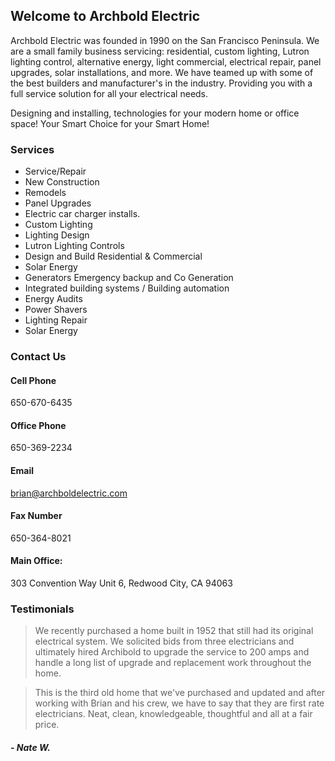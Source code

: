 ## Welcome to Archbold Electric

Archbold Electric was founded in 1990 on the San Francisco Peninsula. We are a small family business servicing: residential, custom lighting, Lutron lighting control, alternative energy, light commercial, electrical repair, panel upgrades, solar installations, and more. We have teamed up with some of the best builders and manufacturer's in the industry. Providing you with a full service solution for all your electrical needs. 

Designing and installing, technologies for your modern home or office space! Your Smart Choice for your Smart Home!

### Services

- Service/Repair
- New Construction
- Remodels
- Panel Upgrades
- Electric car charger installs.
- Custom Lighting
- Lighting Design
- Lutron Lighting Controls
- Design and Build Residential & Commercial
- Solar Energy
- Generators Emergency backup and Co Generation
- Integrated building systems / Building automation
- Energy Audits
- Power Shavers 
- Lighting Repair
- Solar Energy

### Contact Us

#### Cell Phone

650-670-6435

#### Office Phone

650-369-2234

#### Email

brian@archboldelectric.com

#### Fax Number

650-364-8021

#### Main Office:
303 Convention Way Unit 6,
Redwood City, CA 94063

### Testimonials

> We recently purchased a home built in 1952 that still had its original electrical system. We solicited bids from three electricians and ultimately hired Archibold to upgrade the service to 200 amps and handle a long list of upgrade and replacement work throughout the home.

> This is the third old home that we've purchased and updated and after working with Brian and his crew, we have to say that they are first rate electricians.  Neat, clean, knowledgeable, thoughtful and all at a fair price.

##### - Nate W.
